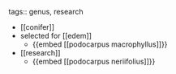 tags:: genus, research

- [[conifer]]
- selected for [[edem]]
	- {{embed [[podocarpus macrophyllus]]}}
- [[research]]
	- {{embed [[podocarpus neriifolius]]}}